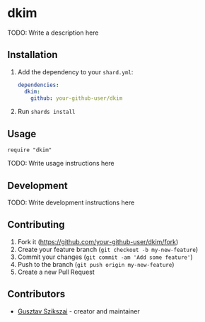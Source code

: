 # dkim

TODO: Write a description here

## Installation

1. Add the dependency to your `shard.yml`:

   ```yaml
   dependencies:
     dkim:
       github: your-github-user/dkim
   ```

2. Run `shards install`

## Usage

```crystal
require "dkim"
```

TODO: Write usage instructions here

## Development

TODO: Write development instructions here

## Contributing

1. Fork it (<https://github.com/your-github-user/dkim/fork>)
2. Create your feature branch (`git checkout -b my-new-feature`)
3. Commit your changes (`git commit -am 'Add some feature'`)
4. Push to the branch (`git push origin my-new-feature`)
5. Create a new Pull Request

## Contributors

- [Gusztav Szikszai](https://github.com/your-github-user) - creator and maintainer

